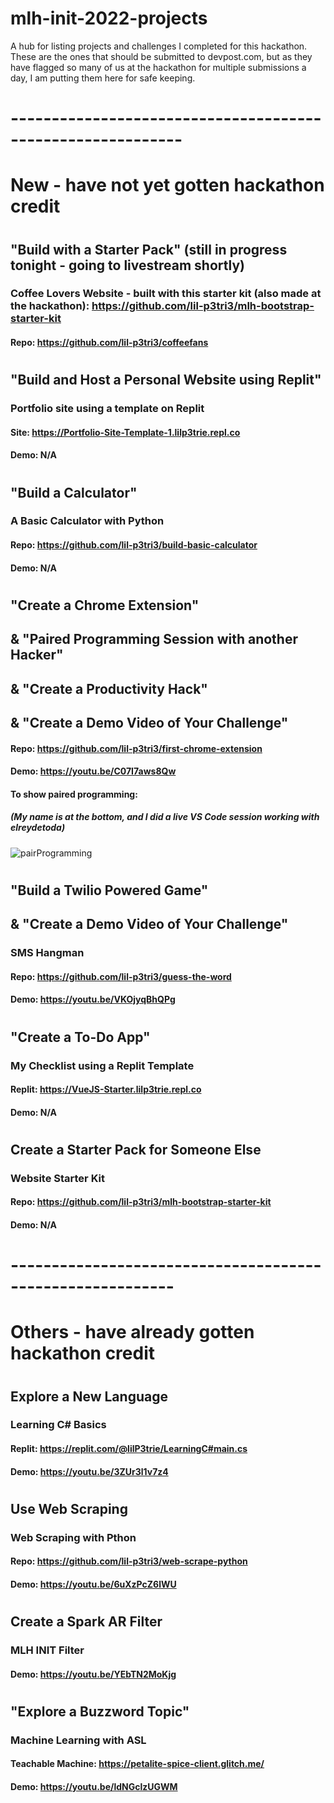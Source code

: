 # mlh-init-2022-projects
A hub for listing projects and challenges I completed for this hackathon.
These are the ones that should be submitted to devpost.com, but as they have flagged so many of us at the hackathon for multiple submissions a day, I am putting them here for safe keeping. 

# -----------------------------------------------------------
# New - have not yet gotten hackathon credit
# 
## "Build with a Starter Pack" (still in progress tonight - going to livestream shortly)
### Coffee Lovers Website - built with this starter kit (also made at the hackathon): <https://github.com/lil-p3tri3/mlh-bootstrap-starter-kit>
#### Repo: https://github.com/lil-p3tri3/coffeefans

# 
## "Build and Host a Personal Website using Replit"
### Portfolio site using a template on Replit
#### Site: https://Portfolio-Site-Template-1.lilp3trie.repl.co
#### Demo: N/A

# 
## "Build a Calculator"
### A Basic Calculator with Python
#### Repo: https://github.com/lil-p3tri3/build-basic-calculator
#### Demo: N/A

# 
## "Create a Chrome Extension"
## & "Paired Programming Session with another Hacker"
## & "Create a Productivity Hack"
## & "Create a Demo Video of Your Challenge"
#### Repo: https://github.com/lil-p3tri3/first-chrome-extension
#### Demo: https://youtu.be/C07I7aws8Qw
#### To show paired programming: 
##### (My name is at the bottom, and I did a live VS Code session working with elreydetoda)
![pairProgramming](https://user-images.githubusercontent.com/25125692/124408066-6f847180-dd13-11eb-8aa6-c98d3fbc1bfd.PNG)

# 
## "Build a Twilio Powered Game" 
## & "Create a Demo Video of Your Challenge"
### SMS Hangman
#### Repo: https://github.com/lil-p3tri3/guess-the-word
#### Demo: https://youtu.be/VKOjyqBhQPg

# 
## "Create a To-Do App"
### My Checklist using a Replit Template
#### Replit: https://VueJS-Starter.lilp3trie.repl.co
#### Demo: N/A

# 
## Create a Starter Pack for Someone Else
### Website Starter Kit
#### Repo: https://github.com/lil-p3tri3/mlh-bootstrap-starter-kit
#### Demo: N/A
# 

# ----------------------------------------------------------
# Others - have already gotten hackathon credit
# 
## Explore a New Language
### Learning C# Basics 
#### Replit: https://replit.com/@lilP3trie/LearningC#main.cs
#### Demo: https://youtu.be/3ZUr3l1v7z4

# 
## Use Web Scraping 
### Web Scraping with Pthon
#### Repo: https://github.com/lil-p3tri3/web-scrape-python
#### Demo: https://youtu.be/6uXzPcZ6lWU

# 
## Create a Spark AR Filter
### MLH INIT Filter
#### Demo: https://youtu.be/YEbTN2MoKjg

# 
## "Explore a Buzzword Topic"
### Machine Learning with ASL
#### Teachable Machine: https://petalite-spice-client.glitch.me/
#### Demo: https://youtu.be/ldNGclzUGWM
